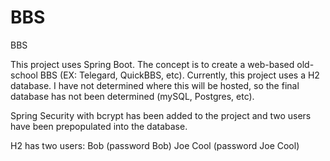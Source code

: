 # BBS
BBS

This project uses Spring Boot. The concept is to create a web-based old-school BBS (EX: Telegard, QuickBBS, etc). Currently, this project uses a H2 database. 
I have not determined where this will be hosted, so the final database has not been determined (mySQL, Postgres, etc).

Spring Security with bcrypt has been added to the project and two users have been prepopulated into the database.

H2 has two users:
Bob (password Bob)
Joe Cool (password Joe Cool)